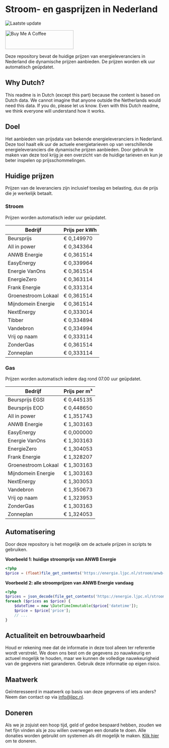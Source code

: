 # Stroom- en gasprijzen in Nederland

![Laatste update](https://img.shields.io/badge/laatste%20update-2024--11--15%2009%3A00%20CET-brightgreen)

<a href="https://www.buymeacoffee.com/Lars-" target="_blank"><img src="https://cdn.buymeacoffee.com/buttons/v2/default-orange.png" alt="Buy Me A Coffee" height="60" style="height: 60px !important;width: 217px !important;" ></a>

Deze repository bevat de huidige prijzen van energieleveranciers in Nederland die dynamische prijzen aanbieden. De prijzen worden elk uur automatisch geüpdatet.

## Why Dutch?

This readme is in Dutch (except this part) because the content is based on Dutch data. We cannot imagine that anyone outside the Netherlands would need this data. If you do, please let us know. Even with this Dutch readme, we think
everyone will understand how it works.

## Doel

Het aanbieden van prijsdata van bekende energieleveranciers in Nederland. Deze tool haalt elk uur de actuele energietarieven op van verschillende energieleveranciers die dynamische prijzen aanbieden. Door gebruik te maken van deze tool
krijg je een overzicht van de huidige tarieven en kun je beter inspelen op prijsschommelingen.

## Huidige prijzen

Prijzen van de leveranciers zijn inclusief toeslag en belasting, dus de prijs die je werkelijk betaalt.

### Stroom

Prijzen worden automatisch ieder uur geüpdatet.

 Bedrijf | Prijs per kWh 
---------|---------------
Beursprijs | € 0,149970
All in power | € 0,343364
ANWB Energie | € 0,361514
EasyEnergy | € 0,339964
Energie VanOns | € 0,361514
EnergieZero | € 0,363114
Frank Energie | € 0,331314
Groenestroom Lokaal | € 0,361514
Mijndomein Energie | € 0,361514
NextEnergy | € 0,333014
Tibber | € 0,334894
Vandebron | € 0,334994
Vrij op naam | € 0,333114
ZonderGas | € 0,361514
Zonneplan | € 0,333114


### Gas

Prijzen worden automatisch iedere dag rond 07.00 uur geüpdatet.

 Bedrijf | Prijs per m³ 
---------|--------------
Beursprijs EGSI | € 0,445135
Beursprijs EOD | € 0,448650
All in power | € 1,351743
ANWB Energie | € 1,303163
EasyEnergy | € 0,000000
Energie VanOns | € 1,303163
EnergieZero | € 1,304053
Frank Energie | € 1,328207
Groenestroom Lokaal | € 1,303163
Mijndomein Energie | € 1,303163
NextEnergy | € 1,303053
Vandebron | € 1,350673
Vrij op naam | € 1,323953
ZonderGas | € 1,303163
Zonneplan | € 1,324053


## Automatisering

Door deze repository is het mogelijk om de actuele prijzen in scripts te gebruiken.

**Voorbeeld 1: huidige stroomprijs van ANWB Energie**

```php
<?php
$price = (float)file_get_contents('https://energie.ljpc.nl/stroom/anwb-energie-nu.txt');

```

**Voorbeeld 2: alle stroomprijzen van ANWB Energie vandaag**

```php
<?php
$prices = json_decode(file_get_contents('https://energie.ljpc.nl/stroom/all-in-power-vandaag.json'),true);
foreach ($prices as $price) {
    $dateTime = new \DateTimeImmutable($price['datetime']);
    $price = $price['price'];
    // ...
}
```

## Actualiteit en betrouwbaarheid

Houd er rekening mee dat de informatie in deze tool alleen ter referentie wordt verstrekt. We doen ons best om de gegevens zo nauwkeurig en actueel mogelijk te houden, maar we kunnen de volledige nauwkeurigheid van de gegevens niet
garanderen. Gebruik deze informatie op eigen risico.

## Maatwerk

Geïnteresseerd in maatwerk op basis van deze gegevens of iets anders? Neem dan contact op
via [info@ljpc.nl](mailto:info@ljpc.nl?subject=Energie%20prijzen).

## Doneren

Als we je zojuist een hoop tijd, geld of gedoe bespaard hebben, zouden we het fijn vinden als je zou willen overwegen een
donatie te doen. Alle donaties worden gebruikt om systemen als dit mogelijk te
maken. [Klik hier](https://www.buymeacoffee.com/Lars-) om te doneren.
